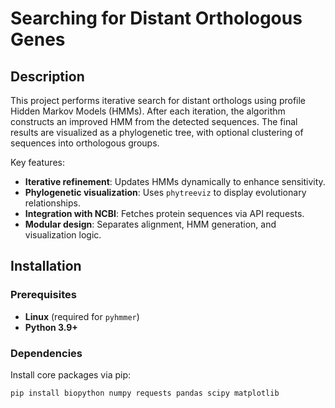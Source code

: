 # Searching for Distant Orthologous Genes

## Description
This project performs iterative search for distant orthologs using profile Hidden Markov Models (HMMs). After each iteration, the algorithm constructs an improved HMM from the detected sequences. The final results are visualized as a phylogenetic tree, with optional clustering of sequences into orthologous groups.

Key features:
- **Iterative refinement**: Updates HMMs dynamically to enhance sensitivity.
- **Phylogenetic visualization**: Uses `phytreeviz` to display evolutionary relationships.
- **Integration with NCBI**: Fetches protein sequences via API requests.
- **Modular design**: Separates alignment, HMM generation, and visualization logic.

## Installation

### Prerequisites
- **Linux** (required for `pyhmmer`)
- **Python 3.9+**

### Dependencies
Install core packages via pip:
```bash
pip install biopython numpy requests pandas scipy matplotlib
